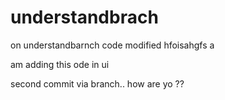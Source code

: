 # understandbrach

on understandbarnch code modified hfoisahgfs a


am adding this ode in ui


second commit via branch.. how are yo ??

